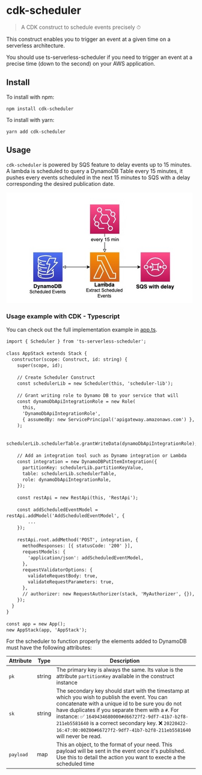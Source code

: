 # cdk-scheduler

> A CDK construct to schedule events precisely ⏱

This construct enables you to trigger an event at a given time on a serverless architecture.

You should use ts-serverless-scheduler if you need to trigger an event at a precise time (down to the second) on your AWS application.

## Install

To install with npm:

```
npm install cdk-scheduler
```

To install with yarn:

```
yarn add cdk-scheduler
```

## Usage

`cdk-scheduler` is powered by SQS feature to delay events up to 15 minutes. A lambda is scheduled to query a DynamoDB Table every 15 minutes, it pushes every events scheduled in the next 15 minutes to SQS with a delay corresponding the desired publication date.

![architecture: dynamoDB with scheduled event / lambda scheduled every 15 minutes / publishes to SQS with delay](./docs/images/Architecture%20Scheduler.jpg)

### Usage example with CDK - Typescript

You can check out the full implementation example in [app.ts](./bin/app.ts).

```[ts]
import { Scheduler } from 'ts-serverless-scheduler';

class AppStack extends Stack {
  constructor(scope: Construct, id: string) {
    super(scope, id);

    // Create Scheduler Construct
    const schedulerLib = new Scheduler(this, 'scheduler-lib');

    // Grant writing role to Dynamo DB to your service that will
    const dynamoDbApiIntegrationRole = new Role(
      this,
      'DynamoDbApiIntegrationRole',
      { assumedBy: new ServicePrincipal('apigateway.amazonaws.com') },
    );

    schedulerLib.schedulerTable.grantWriteData(dynamoDbApiIntegrationRole);

    // Add an integration tool such as Dynamo integration or Lambda
    const integration = new DynamoDBPutItemIntegration({
      partitionKey: schedulerLib.partitionKeyValue,
      table: schedulerLib.schedulerTable,
      role: dynamoDbApiIntegrationRole,
    });

    const restApi = new RestApi(this, 'RestApi');

    const addScheduledEventModel = restApi.addModel('AddScheduledEventModel', {
        ...
    });

    restApi.root.addMethod('POST', integration, {
      methodResponses: [{ statusCode: '200' }],
      requestModels: {
        'application/json': addScheduledEventModel,
      },
      requestValidatorOptions: {
        validateRequestBody: true,
        validateRequestParameters: true,
      },
      // authorizer: new RequestAuthorizer(stack, 'MyAuthorizer', {}),
    });
  }
}

const app = new App();
new AppStack(app, 'AppStack');
```

For the scheduler to function properly the elements added to DynamoDB must have the following attributes:

| Attribute | Type   | Description                                                                                                                                                                                                                                                                                                                                                                                  |
| --------- | ------ | -------------------------------------------------------------------------------------------------------------------------------------------------------------------------------------------------------------------------------------------------------------------------------------------------------------------------------------------------------------------------------------------- |
| `pk`      | string | The primary key is always the same. Its value is the attribute `partitionKey` available in the construct instance                                                                                                                                                                                                                                                                            |
| `sk`      | string | The secondary key should start with the timestamp at which you wish to publish the event. You can concatenate with a unique id to be sure you do not have duplicates if you separate them with a `#`. For instance: ✅ `1649434680000#d66727f2-9df7-41b7-b2f8-211eb5581640` is a correct secondary key. ❌ `20220422-16:47:00:00Z00#66727f2-9df7-41b7-b2f8-211eb5581640` will never be read. |
| `payload` | map    | This an object, to the format of your need. This payload will be sent in the event once it's published. Use this to detail the action you want to execte a the scheduled time                                                                                                                                                                                                                |
